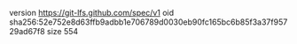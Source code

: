 version https://git-lfs.github.com/spec/v1
oid sha256:52e752e8d63ffb9adbb1e706789d0030eb90fc165bc6b85f3a37f95729ad67f8
size 554
